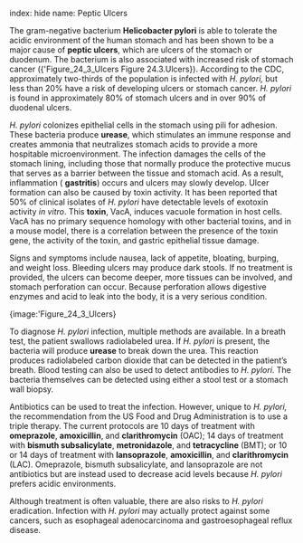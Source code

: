 index: hide
name: Peptic Ulcers

The gram-negative bacterium  **Helicobacter pylori** is able to tolerate the acidic environment of the human stomach and has been shown to be a major cause of  **peptic ulcers**, which are ulcers of the stomach or duodenum. The bacterium is also associated with increased risk of stomach cancer ({'Figure_24_3_Ulcers Figure 24.3.Ulcers}). According to the CDC, approximately two-thirds of the population is infected with  *H. pylori,* but less than 20% have a risk of developing ulcers or stomach cancer.  *H. pylori* is found in approximately 80% of stomach ulcers and in over 90% of duodenal ulcers.

 *H. pylori* colonizes epithelial cells in the stomach using pili for adhesion. These bacteria produce  **urease**, which stimulates an immune response and creates ammonia that neutralizes stomach acids to provide a more hospitable microenvironment. The infection damages the cells of the stomach lining, including those that normally produce the protective mucus that serves as a barrier between the tissue and stomach acid. As a result, inflammation ( **gastritis**) occurs and ulcers may slowly develop. Ulcer formation can also be caused by toxin activity. It has been reported that 50% of clinical isolates of  *H. pylori* have detectable levels of exotoxin activity  *in vitro*. This  **toxin**, VacA, induces vacuole formation in host cells. VacA has no primary sequence homology with other bacterial toxins, and in a mouse model, there is a correlation between the presence of the toxin gene, the activity of the toxin, and gastric epithelial tissue damage.

Signs and symptoms include nausea, lack of appetite, bloating, burping, and weight loss. Bleeding ulcers may produce dark stools. If no treatment is provided, the ulcers can become deeper, more tissues can be involved, and stomach perforation can occur. Because perforation allows digestive enzymes and acid to leak into the body, it is a very serious condition.


{image:'Figure_24_3_Ulcers}
        

To diagnose  *H. pylori* infection, multiple methods are available. In a breath test, the patient swallows radiolabeled urea. If  *H. pylori* is present, the bacteria will produce  **urease** to break down the urea. This reaction produces radiolabeled carbon dioxide that can be detected in the patient’s breath. Blood testing can also be used to detect antibodies to  *H. pylori*. The bacteria themselves can be detected using either a stool test or a stomach wall biopsy.

Antibiotics can be used to treat the infection. However, unique to  *H. pylori,* the recommendation from the US Food and Drug Administration is to use a triple therapy. The current protocols are 10 days of treatment with  **omeprazole**,  **amoxicillin**, and  **clarithromycin** (OAC); 14 days of treatment with  **bismuth subsalicylate**,  **metronidazole**, and  **tetracycline** (BMT); or 10 or 14 days of treatment with  **lansoprazole**,  **amoxicillin**, and  **clarithromycin** (LAC). Omeprazole, bismuth subsalicylate, and lansoprazole are not antibiotics but are instead used to decrease acid levels because  *H. pylori* prefers acidic environments.

Although treatment is often valuable, there are also risks to  *H. pylori* eradication. Infection with  *H. pylori* may actually protect against some cancers, such as esophageal adenocarcinoma and gastroesophageal reflux disease.

